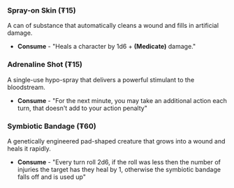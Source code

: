 ### Spray-on Skin (₮15) 
A can of substance that automatically cleans a wound and fills in artificial damage.
- **Consume** - "Heals a character by 1d6 + **(Medicate)** damage."
### Adrenaline Shot (₮15)
A single-use hypo-spray that delivers a powerful stimulant to the bloodstream.
- **Consume** - "For the next minute, you may take an additional action each turn, that doesn't add to your action penalty"
### Symbiotic Bandage (₮60)
A genetically engineered pad-shaped creature that grows into a wound and heals it rapidly.
- **Consume** - "Every turn roll 2d6, if the roll was less then the number of injuries the target has they heal by 1, otherwise the symbiotic bandage falls off and is used up"